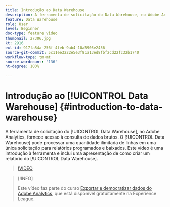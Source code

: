 ```yaml
---
title: Introdução ao Data Warehouse
description: A ferramenta de solicitação do Data Warehouse, no Adobe Analytics, fornece acesso à consulta de dados brutos. O Data Warehouse pode processar uma quantidade ilimitada de linhas em uma única solicitação para relatórios programados e baixados. Este vídeo é uma introdução à ferramenta e inclui uma apresentação de como criar um relatório do Data Warehouse.
feature: Data Warehouse
role: User
level: Beginner
doc-type: feature video
thumbnail: 27306.jpg
kt: 2916
exl-id: 917fa84a-256f-4feb-9ab4-10a5905e2456
source-git-commit: 5c11ee3222e5e3f81a13ed8fbf2cd22fc32b1740
workflow-type: tm+mt
source-wordcount: '136'
ht-degree: 100%

---
```


# Introdução ao [!UICONTROL Data Warehouse] {#introduction-to-data-warehouse}

A ferramenta de solicitação do [!UICONTROL Data Warehouse], no Adobe Analytics, fornece acesso à consulta de dados brutos. O [!UICONTROL Data Warehouse] pode processar uma quantidade ilimitada de linhas em uma única solicitação para relatórios programados e baixados. Este vídeo é uma introdução à ferramenta e inclui uma apresentação de como criar um relatório do [!UICONTROL Data Warehouse].

>[!VIDEO](https://video.tv.adobe.com/v/27306/?quality=12)

>[!INFO]
>
> Este vídeo faz parte do curso [Exportar e democratizar dados do Adobe Analytics](https://experienceleague.adobe.com/?recommended=Analytics-A-1-2022.1.democratizing&amp;lang=pt-BR), que está disponível gratuitamente na Experience League.